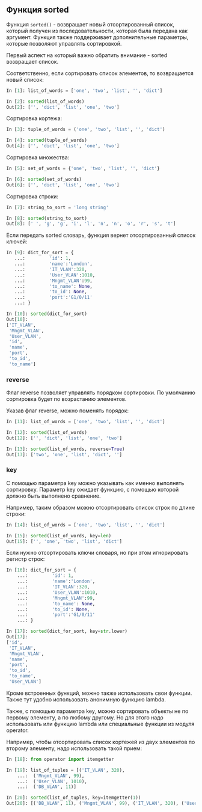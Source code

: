 ## Функция sorted

Функция ```sorted()``` - возвращает новый отсортированный список, который получен из последовательности, которая была передана как аргумент.
Функция также поддерживает дополнительные параметры, которые позволяют управлять сортировкой.

Первый аспект на который важно обратить внимание - sorted возвращает список.

Соответственно, если сортировать список элементов, то возвращается новый список:
```python
In [1]: list_of_words = ['one', 'two', 'list', '', 'dict']

In [2]: sorted(list_of_words)
Out[2]: ['', 'dict', 'list', 'one', 'two']
```

Сортировка кортежа:
```python
In [3]: tuple_of_words = ('one', 'two', 'list', '', 'dict')

In [4]: sorted(tuple_of_words)
Out[4]: ['', 'dict', 'list', 'one', 'two']
```

Сортировка множества:
```python
In [5]: set_of_words = {'one', 'two', 'list', '', 'dict'}

In [6]: sorted(set_of_words)
Out[6]: ['', 'dict', 'list', 'one', 'two']
```

Сортировка строки:
```python
In [7]: string_to_sort = 'long string'

In [8]: sorted(string_to_sort)
Out[8]: [' ', 'g', 'g', 'i', 'l', 'n', 'n', 'o', 'r', 's', 't']
```

Если передать sorted словарь, функция вернет отсортированный список ключей:
```python
In [9]: dict_for_sort = {
   ...:         'id': 1,
   ...:         'name':'London',
   ...:         'IT_VLAN':320,
   ...:         'User_VLAN':1010,
   ...:         'Mngmt_VLAN':99,
   ...:         'to_name': None,
   ...:         'to_id': None,
   ...:         'port':'G1/0/11'
   ...: }

In [10]: sorted(dict_for_sort)
Out[10]:
['IT_VLAN',
 'Mngmt_VLAN',
 'User_VLAN',
 'id',
 'name',
 'port',
 'to_id',
 'to_name']
```


### reverse

Флаг reverse позволяет управлять порядком сортировки.
По умолчанию сортировка будет по возрастанию элементов.

Указав флаг reverse, можно поменять порядок:
```python
In [11]: list_of_words = ['one', 'two', 'list', '', 'dict']

In [12]: sorted(list_of_words)
Out[12]: ['', 'dict', 'list', 'one', 'two']

In [13]: sorted(list_of_words, reverse=True)
Out[13]: ['two', 'one', 'list', 'dict', '']
```

### key

С помощью параметра key можно указывать как именно выполнять сортировку.
Параметр key ожидает функцию, с помощью которой должно быть выполнено сравнение.

Например, таким образом можно отсортировать список строк по длине строки:
```python
In [14]: list_of_words = ['one', 'two', 'list', '', 'dict']

In [15]: sorted(list_of_words, key=len)
Out[15]: ['', 'one', 'two', 'list', 'dict']
```

Если нужно отсортировать ключи словаря, но при этом игнорировать регистр строк:
```python
In [16]: dict_for_sort = {
    ...:         'id': 1,
    ...:         'name':'London',
    ...:         'IT_VLAN':320,
    ...:         'User_VLAN':1010,
    ...:         'Mngmt_VLAN':99,
    ...:         'to_name': None,
    ...:         'to_id': None,
    ...:         'port':'G1/0/11'
    ...: }

In [17]: sorted(dict_for_sort, key=str.lower)
Out[17]:
['id',
 'IT_VLAN',
 'Mngmt_VLAN',
 'name',
 'port',
 'to_id',
 'to_name',
 'User_VLAN']
```

Кроме встроенных функций, можно также использовать свои функции.
Также тут удобно использовать анонимную функцию lambda.

Также, с помощью параметра key, можно сортировать объекты не по первому элементу, а по любому другому.
Но для этого надо использовать или функцию lambda или специальные функции из модуля operator.


Например, чтобы отсортировать список кортежей из двух элементов по второму элементу, надо использовать такой прием:
```python
In [18]: from operator import itemgetter

In [19]: list_of_tuples = [('IT_VLAN', 320),
    ...:  ('Mngmt_VLAN', 99),
    ...:  ('User_VLAN', 1010),
    ...:  ('DB_VLAN', 11)]

In [20]: sorted(list_of_tuples, key=itemgetter(1))
Out[20]: [('DB_VLAN', 11), ('Mngmt_VLAN', 99), ('IT_VLAN', 320), ('User_VLAN', 1010)]
```


